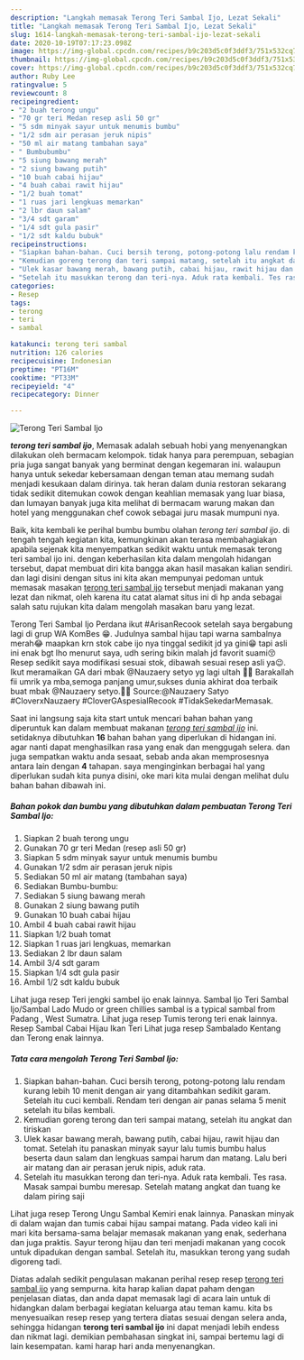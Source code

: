 ```yaml
---
description: "Langkah memasak Terong Teri Sambal Ijo, Lezat Sekali"
title: "Langkah memasak Terong Teri Sambal Ijo, Lezat Sekali"
slug: 1614-langkah-memasak-terong-teri-sambal-ijo-lezat-sekali
date: 2020-10-19T07:17:23.098Z
image: https://img-global.cpcdn.com/recipes/b9c203d5c0f3ddf3/751x532cq70/terong-teri-sambal-ijo-foto-resep-utama.jpg
thumbnail: https://img-global.cpcdn.com/recipes/b9c203d5c0f3ddf3/751x532cq70/terong-teri-sambal-ijo-foto-resep-utama.jpg
cover: https://img-global.cpcdn.com/recipes/b9c203d5c0f3ddf3/751x532cq70/terong-teri-sambal-ijo-foto-resep-utama.jpg
author: Ruby Lee
ratingvalue: 5
reviewcount: 8
recipeingredient:
- "2 buah terong ungu"
- "70 gr teri Medan resep asli 50 gr"
- "5 sdm minyak sayur untuk menumis bumbu"
- "1/2 sdm air perasan jeruk nipis"
- "50 ml air matang tambahan saya"
- " Bumbubumbu"
- "5 siung bawang merah"
- "2 siung bawang putih"
- "10 buah cabai hijau"
- "4 buah cabai rawit hijau"
- "1/2 buah tomat"
- "1 ruas jari lengkuas memarkan"
- "2 lbr daun salam"
- "3/4 sdt garam"
- "1/4 sdt gula pasir"
- "1/2 sdt kaldu bubuk"
recipeinstructions:
- "Siapkan bahan-bahan. Cuci bersih terong, potong-potong lalu rendam kurang lebih 10 menit dengan air yang ditambahkan sedikit garam. Setelah itu cuci kembali. Rendam teri dengan air panas selama 5 menit setelah itu bilas kembali."
- "Kemudian goreng terong dan teri sampai matang, setelah itu angkat dan tiriskan"
- "Ulek kasar bawang merah, bawang putih, cabai hijau, rawit hijau dan tomat. Setelah itu panaskan minyak sayur lalu tumis bumbu halus beserta daun salam dan lengkuas sampai harum dan matang. Lalu beri air matang dan air perasan jeruk nipis, aduk rata."
- "Setelah itu masukkan terong dan teri-nya. Aduk rata kembali. Tes rasa. Masak sampai bumbu meresap. Setelah matang angkat dan tuang ke dalam piring saji"
categories:
- Resep
tags:
- terong
- teri
- sambal

katakunci: terong teri sambal 
nutrition: 126 calories
recipecuisine: Indonesian
preptime: "PT16M"
cooktime: "PT33M"
recipeyield: "4"
recipecategory: Dinner

---
```



![Terong Teri Sambal Ijo](https://img-global.cpcdn.com/recipes/b9c203d5c0f3ddf3/751x532cq70/terong-teri-sambal-ijo-foto-resep-utama.jpg)

<b><i>terong teri sambal ijo</i></b>, Memasak adalah sebuah hobi yang menyenangkan dilakukan oleh bermacam kelompok. tidak hanya para perempuan, sebagian pria juga sangat banyak yang berminat dengan kegemaran ini. walaupun hanya untuk sekedar kebersamaan dengan teman atau memang sudah menjadi kesukaan dalam dirinya. tak heran dalam dunia restoran sekarang tidak sedikit ditemukan cowok dengan keahlian memasak yang luar biasa, dan lumayan banyak juga kita melihat di bermacam warung makan dan hotel yang menggunakan chef cowok sebagai juru masak mumpuni nya.

Baik, kita kembali ke perihal bumbu bumbu olahan <i>terong teri sambal ijo</i>. di tengah tengah kegiatan kita, kemungkinan akan terasa membahagiakan apabila sejenak kita menyempatkan sedikit waktu untuk memasak terong teri sambal ijo ini. dengan keberhasilan kita dalam mengolah hidangan tersebut, dapat membuat diri kita bangga akan hasil masakan kalian sendiri. dan lagi disini dengan situs ini kita akan mempunyai pedoman untuk memasak masakan <u>terong teri sambal ijo</u> tersebut menjadi makanan yang lezat dan nikmat, oleh karena itu catat alamat situs ini di hp anda sebagai salah satu rujukan kita dalam mengolah masakan baru yang lezat.

Terong Teri Sambal Ijo Perdana ikut #ArisanRecook setelah saya bergabung lagi di grup WA KomBes 😁. Judulnya sambal hijau tapi warna sambalnya merah😂 maapkan krn stok cabe ijo nya tinggal sedikit jd ya gini😁 tapi asli ini enak bgt lho menurut saya, udh sering bikin malah jd favorit suami😚 Resep sedikit saya modifikasi sesuai stok, dibawah sesuai resep asli ya😉. Ikut meramaikan GA dari mbak @Nauzaery setyo yg lagi ultah 🎉🎉 Barakallah fii umrik ya mba,semoga panjang umur,sukses dunia akhirat doa terbaik buat mbak @Nauzaery setyo.🥳🥳 Source:@Nauzaery Satyo #CloverxNauzaery #CloverGAspesialRecook #TidakSekedarMemasak.


Saat ini langsung saja kita start untuk mencari bahan bahan yang diperuntuk kan dalam membuat makanan <u><i>terong teri sambal ijo</i></u> ini. setidaknya dibutuhkan <b>16</b> bahan bahan yang diperlukan di hidangan ini. agar nanti dapat menghasilkan rasa yang enak dan menggugah selera. dan juga sempatkan waktu anda sesaat, sebab anda akan memprosesnya antara lain dengan <b>4</b> tahapan. saya menginginkan berbagai hal yang diperlukan sudah kita punya disini, oke mari kita mulai dengan melihat dulu bahan bahan dibawah ini.

<!--inarticleads1-->

##### Bahan pokok dan bumbu yang dibutuhkan dalam pembuatan Terong Teri Sambal Ijo:

1. Siapkan 2 buah terong ungu
1. Gunakan 70 gr teri Medan (resep asli 50 gr)
1. Siapkan 5 sdm minyak sayur untuk menumis bumbu
1. Gunakan 1/2 sdm air perasan jeruk nipis
1. Sediakan 50 ml air matang (tambahan saya)
1. Sediakan  Bumbu-bumbu:
1. Sediakan 5 siung bawang merah
1. Gunakan 2 siung bawang putih
1. Gunakan 10 buah cabai hijau
1. Ambil 4 buah cabai rawit hijau
1. Siapkan 1/2 buah tomat
1. Siapkan 1 ruas jari lengkuas, memarkan
1. Sediakan 2 lbr daun salam
1. Ambil 3/4 sdt garam
1. Siapkan 1/4 sdt gula pasir
1. Ambil 1/2 sdt kaldu bubuk


Lihat juga resep Teri jengki sambel ijo enak lainnya. Sambal Ijo Teri Sambal Ijo/Sambal Lado Mudo or green chillies sambal is a typical sambal from Padang , West Sumatra. Lihat juga resep Tumis terong teri enak lainnya. Resep Sambal Cabai Hijau Ikan Teri Lihat juga resep Sambalado Kentang dan Terong enak lainnya. 

<!--inarticleads2-->

##### Tata cara mengolah Terong Teri Sambal Ijo:

1. Siapkan bahan-bahan. Cuci bersih terong, potong-potong lalu rendam kurang lebih 10 menit dengan air yang ditambahkan sedikit garam. Setelah itu cuci kembali. Rendam teri dengan air panas selama 5 menit setelah itu bilas kembali.
1. Kemudian goreng terong dan teri sampai matang, setelah itu angkat dan tiriskan
1. Ulek kasar bawang merah, bawang putih, cabai hijau, rawit hijau dan tomat. Setelah itu panaskan minyak sayur lalu tumis bumbu halus beserta daun salam dan lengkuas sampai harum dan matang. Lalu beri air matang dan air perasan jeruk nipis, aduk rata.
1. Setelah itu masukkan terong dan teri-nya. Aduk rata kembali. Tes rasa. Masak sampai bumbu meresap. Setelah matang angkat dan tuang ke dalam piring saji


Lihat juga resep Terong Ungu Sambal Kemiri enak lainnya. Panaskan minyak di dalam wajan dan tumis cabai hijau sampai matang. Pada video kali ini mari kita bersama-sama belajar memasak makanan yang enak, sederhana dan juga praktis. Sayur terong hijau dan teri menjadi makanan yang cocok untuk dipadukan dengan sambal. Setelah itu, masukkan terong yang sudah digoreng tadi. 

Diatas adalah sedikit pengulasan makanan perihal resep resep <u>terong teri sambal ijo</u> yang sempurna. kita harap kalian dapat paham dengan penjelasan diatas, dan anda dapat memasak lagi di acara lain untuk di hidangkan dalam berbagai kegiatan keluarga atau teman kamu. kita bs menyesuaikan resep resep yang tertera diatas sesuai dengan selera anda, sehingga hidangan <b>terong teri sambal ijo</b> ini dapat menjadi lebih endess dan nikmat lagi. demikian pembahasan singkat ini, sampai bertemu lagi di lain kesempatan. kami harap hari anda menyenangkan.

